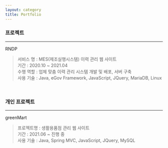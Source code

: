 ```yaml
---
layout: category
title: Portfolio
---
```


### 프로젝트
--------------
 RNDP  
  > 서비스 명 : MES(제조실행시스템) 이력 관리 웹 사이트  
  기간 : 2020.10 ~ 2021.04  
  수행 역할 : 업체 맞춤 이력 관리 시스템 개발 및 배포, 서버 구축  
  사용 기술 : Java, eGov Framework, JavaScript, JQuery, MariaDB, Linux 

<br/>

### 개인 프로젝트
--------------
 greenMart  
 > 프로젝트명 : 생활용품점 관리 웹 사이트  
 기간 : 2021.06 ~ 진행 중  
 사용 기술 : Java, Spring MVC, JavaScript, JQuery, MySQL  